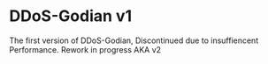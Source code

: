 # DDoS-Godian v1
The first version of DDoS-Godian, Discontinued due to insuffiencent Performance. Rework in progress AKA v2
